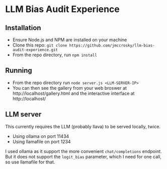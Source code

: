 # LLM Bias Audit Experience

## Installation

 - Ensure Node.js and NPM are installed on your machine
 - Clone this repo: `git clone https://github.com/jmccrosky/llm-bias-audit-experience.git`
 - From the repo directory, run `npm install`

 ## Running

 - From the repo directory run `node server.js <LLM-SERVER-IP>`
 - You can then see the gallery from your web broswer at http://localhost/gallery.html and the interactive interface at http://localhost/

## LLM server

This currently requires the LLM (probably llava) to be served locally, twice.

 - Using ollama on port 11434
 - Using llamafile on port 1234

 I used ollama as it support the more convenient `chat/completions` endpoint.   But it does not support the `logit_bias` parameter, which I need for one call, so use llamafile for that.
